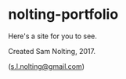 # nolting-portfolio

Here's a site for you to see.

Created Sam Nolting, 2017.

(s.l.nolting@gmail.com)
